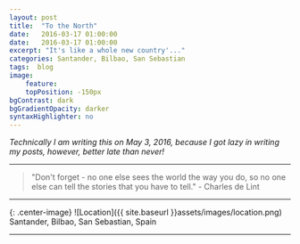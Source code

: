```yaml
---
layout: post
title:  "To the North"
date:   2016-03-17 01:00:00
date:   2016-03-17 01:00:00
excerpt: "It's like a whole new country'..."
categories: Santander, Bilbao, San Sebastian
tags:  blog
image:
    feature: 
    topPosition: -150px
bgContrast: dark
bgGradientOpacity: darker
syntaxHighlighter: no
---
```


*Technically I am writing this on May 3, 2016, because I got lazy in writing my posts, however, better late than never!*



<hr>

<blockquote class="largeQuote">"Don't forget - no one else sees the world the way you do, so no one else can tell the stories that you have to tell." - Charles de Lint</blockquote>

<hr>

{: .center-image}
![Location]({{ site.baseurl }}assets/images/location.png) Santander, Bilbao, San Sebastian, Spain

<hr>
